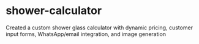 # shower-calculator
Created a custom shower glass calculator with dynamic pricing, customer input forms, WhatsApp/email integration, and image generation
